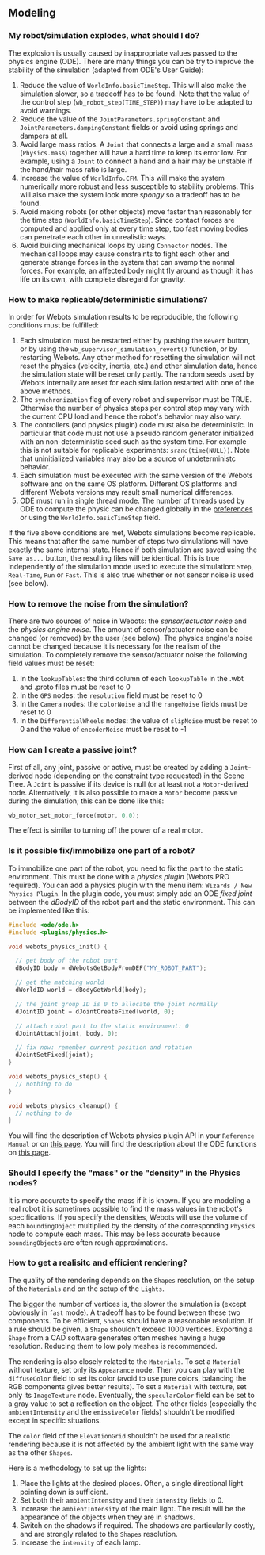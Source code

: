 ## Modeling

### My robot/simulation explodes, what should I do?

The explosion is usually caused by inappropriate values passed to the physics
engine (ODE). There are many things you can be try to improve the stability of
the simulation (adapted from ODE's User Guide):

1. Reduce the value of `WorldInfo.basicTimeStep`. This will also make the
simulation slower, so a tradeoff has to be found. Note that the value of the
control step (`wb_robot_step(TIME_STEP)`) may have to be adapted to avoid
warnings.
2. Reduce the value of the `JointParameters.springConstant` and
`JointParameters.dampingConstant` fields or avoid using springs and dampers at
all.
3. Avoid large mass ratios. A `Joint` that connects a large and a small mass
(`Physics.mass`) together will have a hard time to keep its error low. For
example, using a `Joint` to connect a hand and a hair may be unstable if the
hand/hair mass ratio is large.
4. Increase the value of `WorldInfo.CFM`. This will make the system
numerically more robust and less susceptible to stability problems. This will also
make the system look more *spongy* so a tradeoff has to be found.
5. Avoid making robots (or other objects) move faster than reasonably for the time
step (`WorldInfo.basicTimeStep`). Since contact forces are computed and applied
only at every time step, too fast moving bodies can penetrate each other in
unrealistic ways.
6. Avoid building mechanical loops by using `Connector` nodes. The mechanical loops
may cause constraints to fight each other and generate strange forces in the
system that can swamp the normal forces. For example, an affected body might fly
around as though it has life on its own, with complete disregard for gravity.

### How to make replicable/deterministic simulations?

In order for Webots simulation results to be reproducible, the following conditions must
be fulfilled:

1. Each simulation must be restarted either by pushing the `Revert` button, or by
using the `wb_supervisor_simulation_revert()` function, or by restarting Webots.
Any other method for resetting the simulation will not reset the physics
(velocity, inertia, etc.) and other simulation data, hence the simulation state
will be reset only partly. The random seeds used by Webots internally are reset
for each simulation restarted with one of the above methods.
2. The `synchronization` flag of every robot and supervisor must be TRUE. Otherwise
the number of physics steps per control step may vary with the current CPU load
and hence the robot's behavior may also vary.
3. The controllers (and physics plugin) code must also be deterministic. In
particular that code must not use a pseudo random generator initialized with an
non-deterministic seed such as the system time. For example this is not suitable
for replicable experiments: `srand(time(NULL))`. Note that uninitialized
variables may also be a source of undeterministc behavior.
4. Each simulation must be executed with the same version of the Webots software
and on the same OS platform. Different OS platforms and different Webots
versions may result small numerical differences.
5. ODE must run in single thread mode.
The number of threads used by ODE to compute the physic can be changed globally in the [preferences](preferences.md) or using the `WorldInfo.basicTimeStep` field.

If the five above conditions are met, Webots simulations become replicable. This
means that after the same number of steps two simulations will have exactly the
same internal state. Hence if both simulation are saved using the `Save as...`
button, the resulting files will be identical. This is true independently of the
simulation mode used to execute the simulation: `Step`, `Real-Time`, `Run` or
`Fast`. This is also true whether or not sensor noise is used (see below).

### How to remove the noise from the simulation?

There are two sources of noise in Webots: the *sensor/actuator noise* and the
*physics engine noise*. The amount of sensor/actuator noise can be changed (or
removed) by the user (see below). The physics engine's noise cannot be changed
because it is necessary for the realism of the simulation. To completely remove
the sensor/actuator noise the following field values must be reset:

1. In the `lookupTable`s: the third column of each `lookupTable` in the .wbt and
.proto files must be reset to 0
2. In the `GPS` nodes: the `resolution` field must be reset to 0
3. In the `Camera` nodes: the `colorNoise` and the `rangeNoise` fields must be
reset to 0
4. In the `DifferentialWheels` nodes: the value of `slipNoise` must be reset to 0
and the value of `encoderNoise` must be reset to -1

### How can I create a passive joint?

First of all, any joint, passive or active, must be created by adding a
`Joint`-derived node (depending on the constraint type requested) in the Scene
Tree. A `Joint` is passive if its device is null (or at least not a
`Motor`-derived node. Alternatively, it is also possible to make a `Motor`
become passive during the simulation; this can be done like this:

```c
wb_motor_set_motor_force(motor, 0.0);
```

The effect is similar to turning off the power of a real motor.

### Is it possible fix/immobilize one part of a robot?

To immobilize one part of the robot, you need to fix the part to the static
environment. This must be done with a *physics plugin* (Webots PRO required).
You can add a physics plugin with the menu item: `Wizards / New Physics Plugin`.
In the plugin code, you must simply add an ODE *fixed joint* between the
*dBodyID* of the robot part and the static environment. This can be implemented
like this:

```c
#include <ode/ode.h>
#include <plugins/physics.h>

void webots_physics_init() {

  // get body of the robot part
  dBodyID body = dWebotsGetBodyFromDEF("MY_ROBOT_PART");

  // get the matching world
  dWorldID world = dBodyGetWorld(body);

  // the joint group ID is 0 to allocate the joint normally
  dJointID joint = dJointCreateFixed(world, 0);

  // attach robot part to the static environment: 0
  dJointAttach(joint, body, 0);

  // fix now: remember current position and rotation
  dJointSetFixed(joint);
}

void webots_physics_step() {
  // nothing to do
}

void webots_physics_cleanup() {
  // nothing to do
}
```

You will find the description of Webots physics plugin API in your `Reference
Manual` or on [this
page](http://www.cyberbotics.com/reference/physics-plugin.php). You will find
the description about the ODE functions on [this
page](http://ode-wiki.org/wiki/index.php?title=Manual).

### Should I specify the "mass" or the "density" in the Physics nodes?

It is more accurate to specify the mass if it is known. If you are modeling a
real robot it is sometimes possible to find the mass values in the robot's
specifications. If you specify the densities, Webots will use the volume of each
`boundingObject` multiplied by the density of the corresponding `Physics` node
to compute each mass. This may be less accurate because `boundingObject`s are
often rough approximations.

### How to get a realisitc and efficient rendering?

The quality of the rendering depends on the `Shapes` resolution, on the setup of
the `Materials` and on the setup of the `Lights`.

The bigger the number of vertices is, the slower the simulation is (except
obviously in `fast` mode). A tradeoff has to be found between these two
components. To be efficient, `Shapes` should have a reasonable resolution. If a
rule should be given, a `Shape` shouldn't exceed 1000 vertices. Exporting a
`Shape` from a CAD software generates often meshes having a huge resolution.
Reducing them to low poly meshes is recommended.

The rendering is also closely related to the `Materials`. To set a `Material`
without texture, set only its `Appearance` node. Then you can play with the
`diffuseColor` field to set its color (avoid to use pure colors, balancing the
RGB components gives better results). To set a `Material` with texture, set only
its `ImageTexture` node. Eventually, the `specularColor` field can be set to a
gray value to set a reflection on the object. The other fields (especially the
`ambientIntensity` and the `emissiveColor` fields) shouldn't be modified except
in specific situations.

The `color` field of the `ElevationGrid` shouldn't be used for a realistic
rendering because it is not affected by the ambient light with the same way as
the other `Shapes`.

Here is a methodology to set up the lights:

1. Place the lights at the desired places. Often, a single directional light
pointing down is sufficient.
2. Set both their `ambientIntensity` and their `intensity` fields to 0.
3. Increase the `ambientIntensity` of the main light. The result will be the
appearance of the objects when they are in shadows.
4. Switch on the shadows if required. The shadows are particularily costly, and are
strongly related to the `Shapes` resolution.
5. Increase the `intensity` of each lamp.
